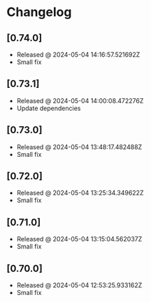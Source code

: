 # Changelog

## [0.74.0]

- Released @ 2024-05-04 14:16:57.521692Z
- Small fix

## [0.73.1]

- Released @ 2024-05-04 14:00:08.472276Z
- Update dependencies

## [0.73.0]

- Released @ 2024-05-04 13:48:17.482488Z
- Small fix

## [0.72.0]

- Released @ 2024-05-04 13:25:34.349622Z
- Small fix

## [0.71.0]

- Released @ 2024-05-04 13:15:04.562037Z
- Small fix

## [0.70.0]

- Released @ 2024-05-04 12:53:25.933162Z
- Small fix

